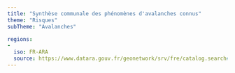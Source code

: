```yaml
---
title: "Synthèse communale des phénomènes d'avalanches connus"
theme: "Risques"
subTheme: "Avalanches"

regions:
-
  iso: FR-ARA
  source: https://www.datara.gouv.fr/geonetwork/srv/fre/catalog.search#/search?resultType=details&sortBy=relevance&from=1&to=20&fast=index&_content_type=json&any=Synth%C3%A8se%20communale%20des%20ph%C3%A9nom%C3%A8nes%20d'avalanches%20connus
---
```

